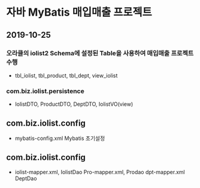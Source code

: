 # 자바 MyBatis 매입매출 프로젝트

## 2019-10-25

### 오라클의 iolist2 Schema에 설정된 Table을 사용하여 매입매출 프로젝트 수행

* tbl_iolist, tbl_product, tbl_dept, view_iolist

### com.biz.iolist.persistence
* IolistDTO, ProductDTO, DeptDTO, IolistVO(view)

## com.biz.iolist.config
* mybatis-config.xml Mybatis 초기설정

## com.biz.iolist.config
* iolist-mapper.xml, IolistDao 
  Pro-mapper.xml, Prodao
  dpt-mapper.xml DeptDao